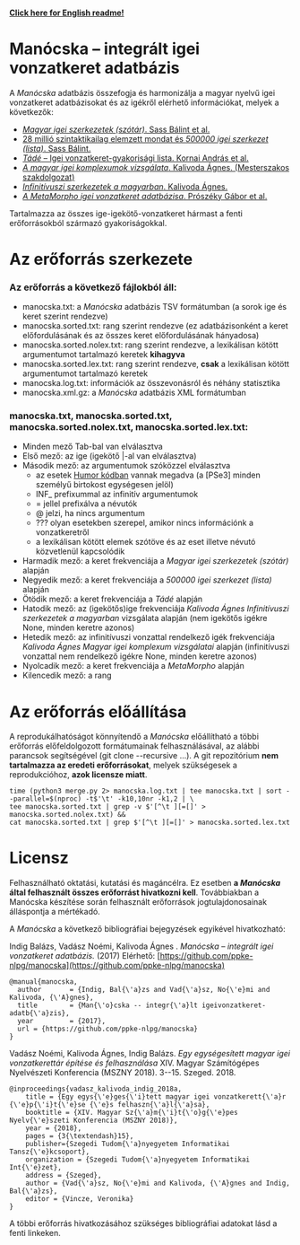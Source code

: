 #### [Click here for English readme!](https://github.com/ppke-nlpg/manocska/blob/master/README.en.md)

# Manócska – integrált igei vonzatkeret adatbázis

A _Manócska_ adatbázis összefogja és harmonizálja a magyar nyelvű igei vonzatkeret adatbázisokat és az igékről elérhető információkat, melyek a következők:

- [_Magyar igei szerkezetek (szótár)_. Sass Bálint et al.](ige_szotar/README.md)
- [28 millió szintaktikailag elemzett mondat és _500000 igei szerkezet (lista)_. Sass Bálint.](isz/README.md)
- [_Tádé_ – Igei vonzatkeret-gyakorisági lista. Kornai András et al.](tade/README.md)
- [_A magyar igei komplexumok vizsgálata_. Kalivoda Ágnes. (Mesterszakos szakdolgozat)](https://github.com/kagnes/hungarian_verbal_complex/)
- [_Infinitívuszi szerkezetek a magyarban_. Kalivoda Ágnes.](https://github.com/kagnes/infinitival_constructions)
- [_A MetaMorpho igei vonzatkeret adatbázisa_. Prószéky Gábor et al.](MetaMorphoHuEn/README.md)

Tartalmazza az összes ige-igekötő-vonzatkeret hármast a fenti erőforrásokból származó gyakoriságokkal.

# Az erőforrás szerkezete

### Az erőforrás a következő fájlokból áll:

- manocska.txt: a _Manócska_ adatbázis TSV formátumban (a sorok ige és keret szerint rendezve)
- manocska.sorted.txt: rang szerint rendezve (ez adatbázisonként a keret előfordulásának és az összes keret előfordulásának hányadosa)
- manocska.sorted.nolex.txt: rang szerint rendezve, a lexikálisan kötött argumentumot tartalmazó keretek __kihagyva__
- manocska.sorted.lex.txt: rang szerint rendezve, __csak__ a lexikálisan kötött argumentumot tartalmazó keretek
- manocska.log.txt: információk az összevonásról és néhány statisztika
- manocska.xml.gz: a _Manócska_ adatbázis XML formátumban

### manocska.txt, manocska.sorted.txt, manocska.sorted.nolex.txt, manocska.sorted.lex.txt:

- Minden mező Tab-bal van elválasztva
- Első mező: az ige (igekötő |-al van elválasztva)
- Második mező: az argumentumok szóközzel elválasztva
    - az esetek [Humor kódban](http://www.morphologic.hu/downloads/publications/na/2006_mszny_jobbhumor_na-pt.pdf) vannak megadva (a [PSe3] minden személyű birtokost egységesen jelöl)
    - INF_ prefixummal az infinitív argumentumok
    - = jellel prefixálva a névutók
    - @ jelzi, ha nincs argumentum
    - ??? olyan esetekben szerepel, amikor nincs információnk a vonzatkeretről
    - a lexikálisan kötött elemek szótöve és az eset illetve névutó közvetlenül kapcsolódik
- Harmadik mező: a keret frekvenciája a _Magyar igei szerkezetek (szótár)_ alapján
- Negyedik mező: a keret frekvenciája a _500000 igei szerkezet (lista)_ alapján
- Ötödik mező: a keret frekvenciája a _Tádé_ alapján
- Hatodik mező: az (igekötős)ige frekvenciája _Kalivoda Ágnes Infinitívuszi szerkezetek a magyarban_ vizsgálata alapján (nem igekötős igékre None, minden keretre azonos)
- Hetedik mező: az infinitívuszi vonzattal rendelkező igék frekvenciája _Kalivoda Ágnes Magyar igei komplexum vizsgálatai_ alapján (infinitívuszi vonzattal nem rendelkező igékre None, minden keretre azonos)
- Nyolcadik mező: a keret frekvenciája a _MetaMorpho_ alapján
- Kilencedik mező: a rang

# Az erőforrás előállítása

A reprodukálhatóságot könnyítendő a _Manócska_ előállítható a többi erőforrás előfeldolgozott formátumainak felhasználásával, az alábbi parancsok segítségével (git clone --recursive ...).
A git repozitórium __nem tartalmazza az eredeti erőforrásokat__, melyek szükségesek a reprodukcióhoz, __azok licensze miatt__.

    time (python3 merge.py 2> manocska.log.txt | tee manocska.txt | sort --parallel=$(nproc) -t$'\t' -k10,10nr -k1,2 | \
    tee manocska.sorted.txt | grep -v $'[^\t ][=[]' > manocska.sorted.nolex.txt) &&
    cat manocska.sorted.txt | grep $'[^\t ][=[]' > manocska.sorted.lex.txt


# Licensz

Felhasználható oktatási, kutatási és magáncélra. Ez esetben __a _Manócska_ által felhasznált összes erőforrást hivatkozni kell__.
Továbbiakban a Manócska készítése során felhasznált erőforrások jogtulajdonosainak álláspontja a mértékadó.

A _Manócska_ a következő bibliográfiai bejegyzések egyikével hivatkozható:

Indig Balázs, Vadász Noémi, Kalivoda Ágnes . _Manócska – integrált igei vonzatkeret adatbázis._ (2017) Elérhető: [https://github.com/ppke-nlpg/manocska](https://github.com/ppke-nlpg/manocska)

    @manual{manocska,
      author       = {Indig, Bal{\'a}zs and Vad{\'a}sz, No{\'e}mi and Kalivoda, {\'A}gnes},
      title        = {Man{\'o}cska -- integr{\'a}lt igeivonzatkeret-adatb{\'a}zis},
      year         = {2017},
      url = {https://github.com/ppke-nlpg/manocska}
    }

Vadász Noémi, Kalivoda Ágnes, Indig Balázs. _Egy egységesített magyar igei vonzatkerettár építése és felhasználása_ XIV. Magyar Számítógépes Nyelvészeti Konferencia (MSZNY 2018). 3--15. Szeged. 2018.

    @inproceedings{vadasz_kalivoda_indig_2018a,
        title = {Egy egys{\'e}ges{\'i}tett magyar igei vonzatkerett{\'a}r {\'e}p{\'i}t{\'e}se {\'e}s felhaszn{\'a}l{\'a}sa},
        booktitle = {XIV. Magyar Sz{\'a}m{\'i}t{\'o}g{\'e}pes Nyelv{\'e}szeti Konferencia (MSZNY 2018)},
        year = {2018},
        pages = {3{\textendash}15},
        publisher={Szegedi Tudom{\'a}nyegyetem Informatikai Tansz{\'e}kcsoport},
        organization = {Szegedi Tudom{\'a}nyegyetem Informatikai Int{\'e}zet},
        address = {Szeged},
        author = {Vad{\'a}sz, No{\'e}mi and Kalivoda, {\'A}gnes and Indig, Bal{\'a}zs},
        editor = {Vincze, Veronika}
    }

A többi erőforrás hivatkozásához szükséges bibliográfiai adatokat lásd a fenti linkeken.

